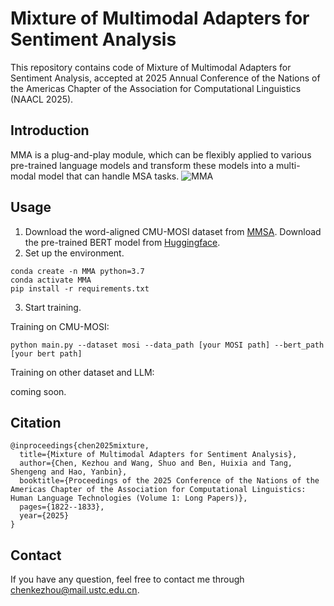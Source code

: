 # Mixture of Multimodal Adapters for Sentiment Analysis

This repository contains code of Mixture of Multimodal Adapters for Sentiment Analysis, accepted at 2025 Annual Conference of the Nations of the Americas Chapter of the Association for Computational Linguistics (NAACL 2025).

## Introduction

MMA is a plug-and-play module, which can be flexibly applied to various pre-trained language models and transform these models into a multi-modal model that can handle MSA tasks.
![MMA](MMA_v1.1.png)

## Usage

1. Download the word-aligned CMU-MOSI dataset from [MMSA](https://github.com/thuiar/MMSA). Download the pre-trained BERT model from [Huggingface](https://huggingface.co/google-bert/bert-base-uncased/tree/main).
2. Set up the environment.
```
conda create -n MMA python=3.7
conda activate MMA
pip install -r requirements.txt
```
3. Start training.

Training on CMU-MOSI:

```
python main.py --dataset mosi --data_path [your MOSI path] --bert_path [your bert path]
```
Training on other dataset and LLM:

coming soon.
## Citation
```
@inproceedings{chen2025mixture,
  title={Mixture of Multimodal Adapters for Sentiment Analysis},
  author={Chen, Kezhou and Wang, Shuo and Ben, Huixia and Tang, Shengeng and Hao, Yanbin},
  booktitle={Proceedings of the 2025 Conference of the Nations of the Americas Chapter of the Association for Computational Linguistics: Human Language Technologies (Volume 1: Long Papers)},
  pages={1822--1833},
  year={2025}
}
```

## Contact 
If you have any question, feel free to contact me through chenkezhou@mail.ustc.edu.cn.
